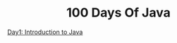# <h1 align="center">100 Days Of Java</h1>

[Day1: Introduction to Java](https://monogr.ph/670d472572a3a966cc726fce)


